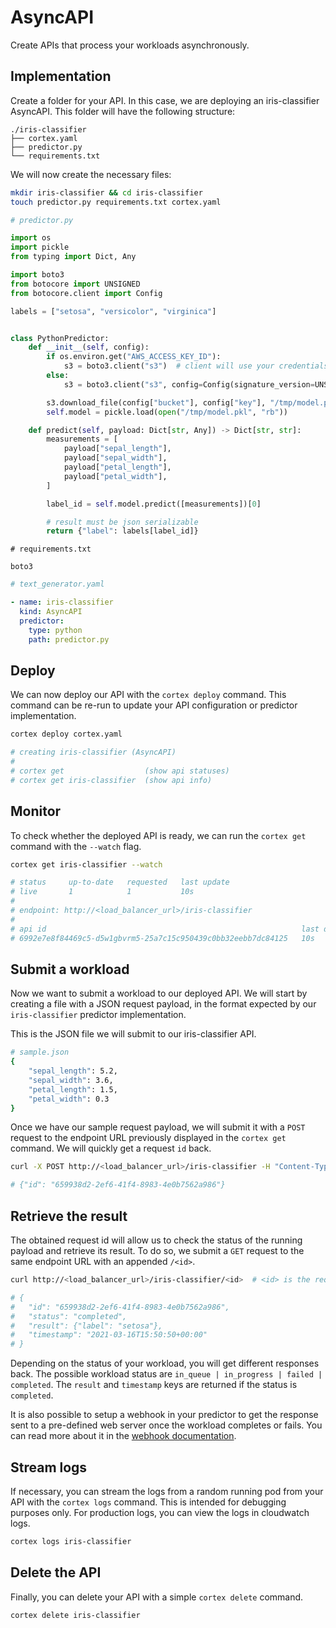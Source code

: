 # AsyncAPI

Create APIs that process your workloads asynchronously.

## Implementation

Create a folder for your API. In this case, we are deploying an iris-classifier AsyncAPI. This folder will have the
following structure:

```text
./iris-classifier
├── cortex.yaml
├── predictor.py
└── requirements.txt
```

We will now create the necessary files:

```bash
mkdir iris-classifier && cd iris-classifier
touch predictor.py requirements.txt cortex.yaml
```

```python
# predictor.py

import os
import pickle
from typing import Dict, Any

import boto3
from botocore import UNSIGNED
from botocore.client import Config

labels = ["setosa", "versicolor", "virginica"]


class PythonPredictor:
    def __init__(self, config):
        if os.environ.get("AWS_ACCESS_KEY_ID"):
            s3 = boto3.client("s3")  # client will use your credentials if available
        else:
            s3 = boto3.client("s3", config=Config(signature_version=UNSIGNED))  # anonymous client

        s3.download_file(config["bucket"], config["key"], "/tmp/model.pkl")
        self.model = pickle.load(open("/tmp/model.pkl", "rb"))

    def predict(self, payload: Dict[str, Any]) -> Dict[str, str]:
        measurements = [
            payload["sepal_length"],
            payload["sepal_width"],
            payload["petal_length"],
            payload["petal_width"],
        ]

        label_id = self.model.predict([measurements])[0]

        # result must be json serializable
        return {"label": labels[label_id]}
```

```
# requirements.txt

boto3
```

```yaml
# text_generator.yaml

- name: iris-classifier
  kind: AsyncAPI
  predictor:
    type: python
    path: predictor.py
```

## Deploy

We can now deploy our API with the `cortex deploy` command. This command can be re-run to update your API configuration
or predictor implementation.

```bash
cortex deploy cortex.yaml

# creating iris-classifier (AsyncAPI)
#
# cortex get                  (show api statuses)
# cortex get iris-classifier  (show api info)
```

## Monitor

To check whether the deployed API is ready, we can run the `cortex get` command with the `--watch` flag.

```bash
cortex get iris-classifier --watch

# status     up-to-date   requested   last update
# live       1            1           10s
#
# endpoint: http://<load_balancer_url>/iris-classifier
#
# api id                                                         last deployed
# 6992e7e8f84469c5-d5w1gbvrm5-25a7c15c950439c0bb32eebb7dc84125   10s
```

## Submit a workload

Now we want to submit a workload to our deployed API. We will start by creating a file with a JSON request payload, in
the format expected by our `iris-classifier` predictor implementation.

This is the JSON file we will submit to our iris-classifier API.

```bash
# sample.json
{
    "sepal_length": 5.2,
    "sepal_width": 3.6,
    "petal_length": 1.5,
    "petal_width": 0.3
}
```

Once we have our sample request payload, we will submit it with a `POST` request to the endpoint URL previously
displayed in the `cortex get` command. We will quickly get a request `id` back.

```bash
curl -X POST http://<load_balancer_url>/iris-classifier -H "Content-Type: application/json" -d '@./sample.json'

# {"id": "659938d2-2ef6-41f4-8983-4e0b7562a986"}
```

## Retrieve the result

The obtained request id will allow us to check the status of the running payload and retrieve its result. To do so, we
submit a `GET` request to the same endpoint URL with an appended `/<id>`.

```bash
curl http://<load_balancer_url>/iris-classifier/<id>  # <id> is the request id that was returned in the previous POST request

# {
#   "id": "659938d2-2ef6-41f4-8983-4e0b7562a986",
#   "status": "completed",
#   "result": {"label": "setosa"},
#   "timestamp": "2021-03-16T15:50:50+00:00"
# }
```

Depending on the status of your workload, you will get different responses back. The possible workload status
are `in_queue | in_progress | failed | completed`. The `result` and `timestamp` keys are returned if the status
is `completed`.

It is also possible to setup a webhook in your predictor to get the response sent to a pre-defined web server once the
workload completes or fails. You can read more about it in the [webhook documentation](./webhooks.md).

## Stream logs

If necessary, you can stream the logs from a random running pod from your API with the `cortex logs` command. This is
intended for debugging purposes only. For production logs, you can view the logs in cloudwatch logs.

```bash
cortex logs iris-classifier
```

## Delete the API

Finally, you can delete your API with a simple `cortex delete` command.

```bash
cortex delete iris-classifier
```
